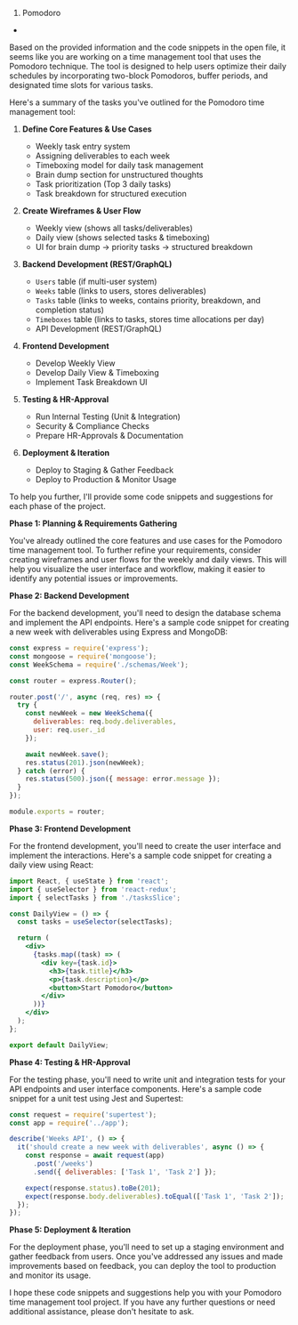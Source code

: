 1. Pomodoro
- 

Based on the provided information and the code snippets in the open file, it seems like you are working on a time management tool that uses the Pomodoro technique. The tool is designed to help users optimize their daily schedules by incorporating two-block Pomodoros, buffer periods, and designated time slots for various tasks.

Here's a summary of the tasks you've outlined for the Pomodoro time management tool:

1. **Define Core Features & Use Cases**
   - Weekly task entry system
   - Assigning deliverables to each week
   - Timeboxing model for daily task management
   - Brain dump section for unstructured thoughts
   - Task prioritization (Top 3 daily tasks)
   - Task breakdown for structured execution

2. **Create Wireframes & User Flow**
   - Weekly view (shows all tasks/deliverables)
   - Daily view (shows selected tasks & timeboxing)
   - UI for brain dump → priority tasks → structured breakdown

3. **Backend Development (REST/GraphQL)**
   - `Users` table (if multi-user system)
   - `Weeks` table (links to users, stores deliverables)
   - `Tasks` table (links to weeks, contains priority, breakdown, and completion status)
   - `Timeboxes` table (links to tasks, stores time allocations per day)
   - API Development (REST/GraphQL)

4. **Frontend Development**
   - Develop Weekly View
   - Develop Daily View & Timeboxing
   - Implement Task Breakdown UI

5. **Testing & HR-Approval**
   - Run Internal Testing (Unit & Integration)
   - Security & Compliance Checks
   - Prepare HR-Approvals & Documentation

6. **Deployment & Iteration**
   - Deploy to Staging & Gather Feedback
   - Deploy to Production & Monitor Usage

To help you further, I'll provide some code snippets and suggestions for each phase of the project.

**Phase 1: Planning & Requirements Gathering**

You've already outlined the core features and use cases for the Pomodoro time management tool. To further refine your requirements, consider creating wireframes and user flows for the weekly and daily views. This will help you visualize the user interface and workflow, making it easier to identify any potential issues or improvements.

**Phase 2: Backend Development**

For the backend development, you'll need to design the database schema and implement the API endpoints. Here's a sample code snippet for creating a new week with deliverables using Express and MongoDB:

```javascript
const express = require('express');
const mongoose = require('mongoose');
const WeekSchema = require('./schemas/Week');

const router = express.Router();

router.post('/', async (req, res) => {
  try {
    const newWeek = new WeekSchema({
      deliverables: req.body.deliverables,
      user: req.user._id
    });

    await newWeek.save();
    res.status(201).json(newWeek);
  } catch (error) {
    res.status(500).json({ message: error.message });
  }
});

module.exports = router;
```

**Phase 3: Frontend Development**

For the frontend development, you'll need to create the user interface and implement the interactions. Here's a sample code snippet for creating a daily view using React:

```jsx
import React, { useState } from 'react';
import { useSelector } from 'react-redux';
import { selectTasks } from './tasksSlice';

const DailyView = () => {
  const tasks = useSelector(selectTasks);

  return (
    <div>
      {tasks.map((task) => (
        <div key={task.id}>
          <h3>{task.title}</h3>
          <p>{task.description}</p>
          <button>Start Pomodoro</button>
        </div>
      ))}
    </div>
  );
};

export default DailyView;
```

**Phase 4: Testing & HR-Approval**

For the testing phase, you'll need to write unit and integration tests for your API endpoints and user interface components. Here's a sample code snippet for a unit test using Jest and Supertest:

```javascript
const request = require('supertest');
const app = require('../app');

describe('Weeks API', () => {
  it('should create a new week with deliverables', async () => {
    const response = await request(app)
      .post('/weeks')
      .send({ deliverables: ['Task 1', 'Task 2'] });

    expect(response.status).toBe(201);
    expect(response.body.deliverables).toEqual(['Task 1', 'Task 2']);
  });
});
```

**Phase 5: Deployment & Iteration**

For the deployment phase, you'll need to set up a staging environment and gather feedback from users. Once you've addressed any issues and made improvements based on feedback, you can deploy the tool to production and monitor its usage.

I hope these code snippets and suggestions help you with your Pomodoro time management tool project. If you have any further questions or need additional assistance, please don't hesitate to ask.